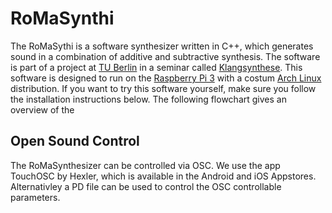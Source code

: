 # RoMaSynthi
The RoMaSythi is a software synthesizer written in C++, which generates sound 
in a combination of additive and subtractive synthesis. The software is part of 
a project at [TU Berlin](http://www.ak.tu-berlin.de) in a seminar called 
[Klangsynthese](https://gitlab.tubit.tu-berlin.de/henrikvoncoler/Klangsynthese_PI). 
This software is designed to run on the [Raspberry Pi 3](https://www.raspberrypi.org/products/raspberry-pi-3-model-b/) 
with a costum [Arch Linux](https://www.archlinux.org/) distribution. If you want
to try this software yourself, make sure you follow the installation instructions
below. The following flowchart gives an overview of the 

## Open Sound Control
The RoMaSynthesizer can be controlled via OSC. We use the app TouchOSC by 
Hexler, which is available in the Android and iOS Appstores.
Alternativley a PD file can be used to control the OSC controllable parameters.